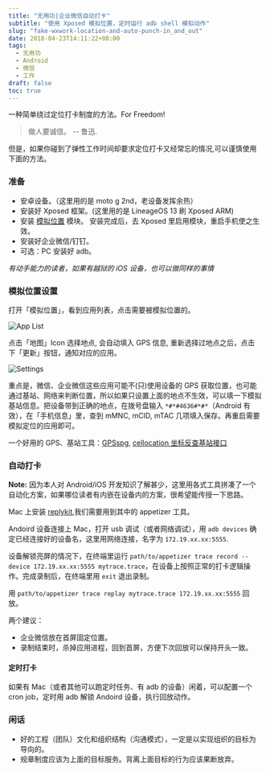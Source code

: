 ```yaml
---
title: "无用功|企业微信自动打卡"
subtitle: "使用 Xposed 模拟位置，定时运行 adb shell 模拟动作"
slug: "fake-wxwork-location-and-auto-punch-in_and_out"
date: 2018-04-23T14:11:22+08:00
tags:
  - 无用功
  - Android
  - 微信
  - 工作
draft: false
toc: true
---
```


一种简单绕过定位打卡制度的方法。For Freedom!

> 做人要诚信。 -- 鲁迅.

但是，如果你碰到了弹性工作时间却要求定位打卡又经常忘的情况,可以谨慎使用下面的方法。

### 准备

- 安卓设备。（这里用的是 moto g 2nd，老设备发挥余热）
- 安装好 Xposed 框架。(这里用的是 LineageOS 13 刷 Xposed ARM)
- 安装 [模拟位置](https://www.coolapk.com/apk/com.rong.xposed.fakelocation) 模块。 安装完成后，去 Xposed 里启用模块，重启手机使之生效。
- 安装好企业微信/钉钉。
- 可选：PC 安装好 adb。

*有动手能力的读者，如果有越狱的 iOS 设备，也可以做同样的事情*

### 模拟位置设置

打开「模拟位置」，看到应用列表，点击需要被模拟位置的。

![App List](/images/fakelocation-list.png)

点击「地图」Icon 选择地点, 会自动填入 GPS 信息, 重新选择过地点之后，点击下「更新」按钮，通知对应的应用。

![Settings](/images/fakelocation-setting-app.png)

重点是，微信、企业微信这些应用可能不(只)使用设备的 GPS 获取位置，也可能通过基站、网络来判断位置，所以如果只设置上面的地点不生效，可以填一下模拟基站信息。把设备带到正确的地点，在拨号盘输入 `*#*#4636#*#*`（Android 有效），在「手机信息」里，查到 mMNC, mCID, mTAC 几项填入保存。再重启需要模拟定位的应用即可。

一个好用的 GPS、基站工具：[GPSspg](http://www.gpsspg.com/), [cellocation 坐标反查基站接口](http://www.cellocation.com/)

### 自动打卡

**Note:** 因为本人对 Android/iOS 开发知识了解甚少，这里用各式工具拼凑了一个自动化方案，如果哪位读者有内嵌在设备内的方案，很希望能传授一下思路。

Mac 上安装 [replykit](https://github.com/appetizerio/replaykit),我们需要用到其中的 appetizer 工具。

Andoird 设备连接上 Mac，打开 usb 调试（或者网络调试），用 `adb devices` 确定已经连接好的设备名，这里用网络连接，名字为 `172.19.xx.xx:5555`.

设备解锁亮屏的情况下，在终端里运行 `path/to/appetizer trace record --device 172.19.xx.xx:5555 mytrace.trace`，在设备上按照正常的打卡逻辑操作。完成录制后，在终端里用 `exit` 退出录制。

用 `path/to/appetizer trace replay mytrace.trace 172.19.xx.xx:5555` 回放。

两个建议：

- 企业微信放在首屏固定位置。
- 录制结束时，杀掉应用进程，回到首屏，方便下次回放可以保持开头一致。

#### 定时打卡

如果有 Mac（或者其他可以跑定时任务、有 adb 的设备）闲着，可以配置一个 cron job，定时用 adb 解锁 Andoird 设备，执行回放动作。


### 闲话

- 好的工程（团队）文化和组织结构（沟通模式），一定是以实现组织的目标为导向的。
- 规章制度应该为上面的目标服务。背离上面目标的行为应该果断放弃。


